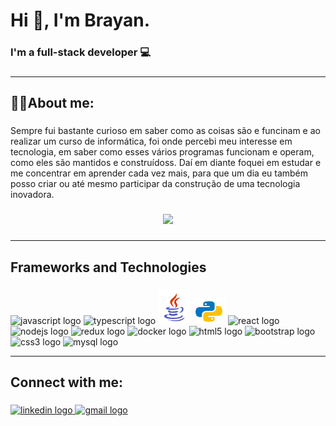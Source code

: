 <h1 align="left">Hi 👋, I'm Brayan.</h1>

###

<h3 align="left">I'm a full-stack developer 💻</h3>

###
---

<h2 align="left"> 👩‍⚖️About me:</h2>

###

<p align="left">Sempre fui bastante curioso em saber como as coisas são e funcinam e ao realizar um curso de informática, foi onde percebi meu interesse em tecnologia, em saber como esses vários programas funcionam e operam, como eles são mantidos e construídoss. Daí em diante foquei em estudar e me concentrar em aprender cada vez mais, para que um dia eu também posso criar ou até mesmo participar da construção de uma tecnologia inovadora.</p>

###

<div align="center">
  <img height="200" src="https://media.tenor.com/rz7YXvXEWvIAAAAC/core-keeper-core.gif"  />
</div>

###
---

<h2 align="left">Frameworks and Technologies</h2>

###


<div align="left">
  <img src="https://cdn.jsdelivr.net/gh/devicons/devicon/icons/javascript/javascript-original.svg" height="40" width="52" alt="javascript logo"  />
  <img src="https://cdn.jsdelivr.net/gh/devicons/devicon/icons/typescript/typescript-original.svg" height="40" width="52" alt="typescript logo"  />
  <img src="Java.svg" height="55" width="52" alt="java logo"/>
  <img src="python.svg" height="40" width="52" alt="python logo"/>
  <img src="https://cdn.jsdelivr.net/gh/devicons/devicon/icons/react/react-original-wordmark.svg" height="40" width="52" alt="react logo"  />
  <img src="https://cdn.jsdelivr.net/gh/devicons/devicon/icons/nodejs/nodejs-original.svg" height="40" width="52" alt="nodejs logo"  />
  <img src="https://cdn.jsdelivr.net/gh/devicons/devicon/icons/redux/redux-original.svg" height="40" width="52" alt="redux logo"  />
  <img src="https://cdn.jsdelivr.net/gh/devicons/devicon/icons/docker/docker-plain-wordmark.svg" height="40" width="52" alt="docker logo"  />
  <img src="https://cdn.jsdelivr.net/gh/devicons/devicon/icons/html5/html5-plain-wordmark.svg" height="40" width="52" alt="html5 logo"  />
  <img src="https://cdn.jsdelivr.net/gh/devicons/devicon/icons/bootstrap/bootstrap-original.svg" height="40" width="52" alt="bootstrap logo"  />
  <img src="https://cdn.jsdelivr.net/gh/devicons/devicon/icons/css3/css3-plain-wordmark.svg" height="40" width="52" alt="css3 logo"  />
  <img src="https://cdn.jsdelivr.net/gh/devicons/devicon/icons/mysql/mysql-original-wordmark.svg" height="55" width="52" alt="mysql logo"  />
</div>

---
###

<h2 align="left">Connect with me:</h2>

###

<div align="left">
  <a href="https://www.linkedin.com/in/braka/" target="_blank">
    <img src="https://img.shields.io/static/v1?message=LinkedIn&logo=linkedin&label=&color=0077B5&logoColor=white&labelColor=&style=for-the-badge" height="31" alt="linkedin logo"  />
  <a href = "mailto:brayan.santosrosa@gmail.com"><img src="https://img.shields.io/static/v1?message=Gmail&logo=gmail&label=&color=D14836&logoColor=white&labelColor=&style=for-the-badge" height="31" alt="gmail logo" target="_blank" /> </a>
</div>

###

